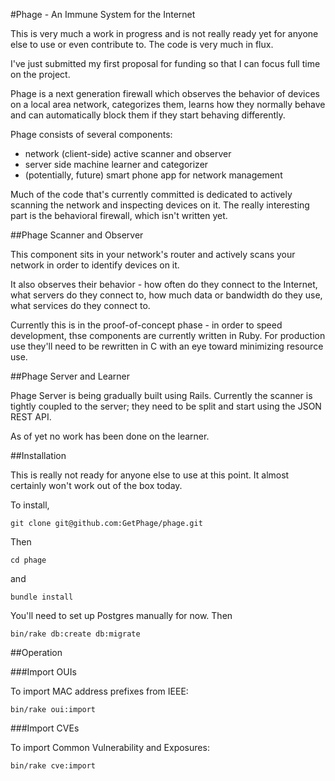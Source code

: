 #Phage - An Immune System for the Internet

This is very much a work in progress and is not really ready yet for anyone else to use or even contribute to. The code is very much in flux.

I've just submitted my first proposal for funding so that I can focus full time on the project.

Phage is a next generation firewall which observes the behavior of devices on a local area network, categorizes them, learns how they normally behave and can automatically block them if they start behaving differently.

Phage consists of several components:

- network (client-side) active scanner and observer
- server side machine learner and categorizer
- (potentially, future) smart phone app for network management

Much of the code that's currently committed is dedicated to actively scanning the network and inspecting devices on it. The really interesting part is the behavioral firewall, which isn't written yet.

##Phage Scanner and Observer

This component sits in your network's router and actively scans your network in order to identify devices on it.

It also observes their behavior - how often do they connect to the Internet, what servers do they connect to, how much data or bandwidth do they use, what services do they connect to.

Currently this is in the proof-of-concept phase - in order to speed development, thse components are currently written in Ruby. For production use they'll need to be rewritten in C with an eye toward minimizing resource use.

##Phage Server and Learner

Phage Server is being gradually built using Rails. Currently the
scanner is tightly coupled to the server; they need to be split and
start using the JSON REST API.

As of yet no work has been done on the learner.

##Installation

This is really not ready for anyone else to use at this point. It
almost certainly won't work out of the box today.

To install,

`git clone git@github.com:GetPhage/phage.git`

Then

`cd phage`

and

`bundle install`

You'll need to set up Postgres manually for now. Then

`bin/rake db:create db:migrate`

##Operation

###Import OUIs

To import MAC address prefixes from IEEE:

`bin/rake oui:import`

###Import CVEs

To import Common Vulnerability and Exposures:

`bin/rake cve:import`

